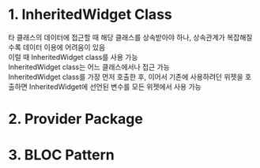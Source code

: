 # 1. InheritedWidget Class
타 클래스의 데이터에 접근할 때 해당 클래스를 상속받아야 하나, 상속관계가 복잡해질수록 데이터 이용에 어려움이 있음  
이럴 때 InheritedWidget class를 사용 가능  
InheritedWidget class는 어느 클래스에서나 접근 가능  
InheritedWidget class를 가장 먼저 호출한 후, 이어서 기존에 사용하려던 위젯을 호출하면 InheritedWidget에 선언된 변수를 모든 위젯에서 사용 가능  

# 2. Provider Package

# 3. BLOC Pattern
